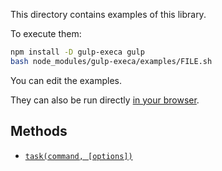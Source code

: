This directory contains examples of this library.

To execute them:

```bash
npm install -D gulp-execa gulp
bash node_modules/gulp-execa/examples/FILE.sh
```

You can edit the examples.

They can also be run directly
[in your browser](https://repl.it/@ehmicky/gulp-execa).

## Methods

- [`task(command, [options])`](task.gulpfile.js)
